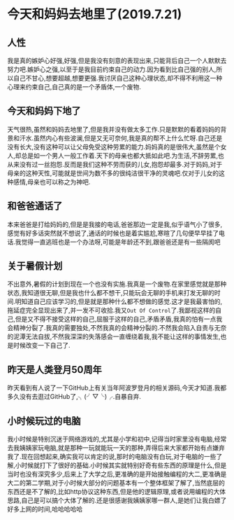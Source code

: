 # 今天和妈妈去地里了(2019.7.21)

## 人性

我是真的嫉妒心好强,好强,但是我没有刻意的表现出来,只能背后自己一个人默默去努力吧.嫉妒心之强,以至于是我目前约束自己的动力.因为看到比自己强的别人,所以自己不甘心,想要超越,想要更强.我讨厌自己这种心理状态,却不得不利用这一种心理来约束自己,自己真的是一个矛盾体,一个废物.

## 今天和妈妈下地了

天气很热,虽然和妈妈去地里了,但是我并没有做太多工作.只是默默的看着妈妈的背景和汗水.虽然内心有些波澜,但是又无可奈何,我是真的帮不上什么忙呀.自己还是没有长大,没有这种可以让父母免受这种劳累的能力.妈妈真的是很伟大,虽然是个女人,却总是如一个男人一般工作着.天下的母亲也都大抵如此吧.为生活,不辞劳累,也从来没有过一丝抱怨.反而是我们这种不劳而获的儿女,抱怨却最多.对于妈妈,对于母亲的这种天性,可能就是世间为数不多的很纯洁很干净的灵魂吧.仅对于儿女的这种感情,母亲也可以称之为神吧.

## 和爸爸通话了

本来爸爸是打给妈妈的,但是是我接的电话,爸爸那边一定是我,似乎语气小了很多,感觉有好多话突然就不想说了,通话的时候也是着实尴尬,寒暄了几句便早早挂了电话.我觉得一直逃班也是一个办法呀,可能是年龄还不到,跟爸爸还是有一些隔阂吧

## 关于暑假计划

不出意外,暑假的计划到现在一个也没有实施.我真是一个废物.在家里感觉就是那种状态,我知道很无聊,但是我也什么都不想干,只能玩会无聊的手机来打发无聊的时间.明知道自己应该学习的,但是就是那种什么都不想做的感觉.这才是我最害怕的,拖延症完全显现出来了,并一发不可收拾.我又`Out Of Control`了.我鄙视这样的自己,但是又不得不接受这样的自己,屈服于这样的自己,矛盾矛盾,我真的怕有一点我会精神分裂了.我真的需要独处,不然我真的会精神分裂的.不然我会陷入自责与无奈的泥潭无法自拔,不然我深深的失落感会一直缠绕着我,我不能让这样的事情发生,也是时候改变一下自己了.

## 昨天是人类登月50周年

昨天看到有人说了一下GitHub上有关当年阿波罗登月的相关源码,今天才知道.我都多久没有去逛过GitHub了,╮(╯▽╰)╭.自暴自弃.

## 小时候玩过的电脑

我小时候是特别沉迷于网络游戏的,尤其是小学和初中,记得当时家里没有电脑,经常去我姨姨家玩电脑,就是那种一玩就能玩一天的那种,弄得后来大家都开始有点嫌弃我了.现在回想起来,确实我可以肯定的说,那时的电脑没有白玩,对于电脑的一些了解,小时候就打下了很好的基础.小时候其实就特别好奇有些东西的原理是什么,但是当时也没有深究多少,后来上了大学之后,更准确的是开始接触编程的大二,更准确是大二的第二学期,对于小时候大部分的问题基本有一个整体框架了解了,当然底层的东西还是不了解的,比如http协议这种东西,但是他的逻辑原理,或者说用编程的大体思路,自己是可以搞个大体了解的.还是很感谢我姨姨家哪一群人,是她们让我白嫖了好多上网的时间,哈哈哈哈哈
